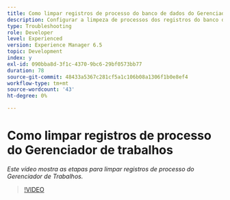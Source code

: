 ```yaml
---
title: Como limpar registros de processo do banco de dados do Gerenciador de Jobs
description: Configurar a limpeza de processos dos registros do banco de dados do Gerenciador de Jobs
type: Troubleshooting
role: Developer
level: Experienced
version: Experience Manager 6.5
topic: Development
index: y
exl-id: 090bba8d-3f1c-4370-9bc6-29bf0573bb77
duration: 78
source-git-commit: 48433a5367c281cf5a1c106b08a1306f1b0e8ef4
workflow-type: tm+mt
source-wordcount: '43'
ht-degree: 0%

---
```


# Como limpar registros de processo do Gerenciador de trabalhos

*Este vídeo mostra as etapas para limpar registros de processo do Gerenciador de Trabalhos.*

>[!VIDEO](https://video.tv.adobe.com/v/3437672?quality=12&learn=on&captions=por_br)
